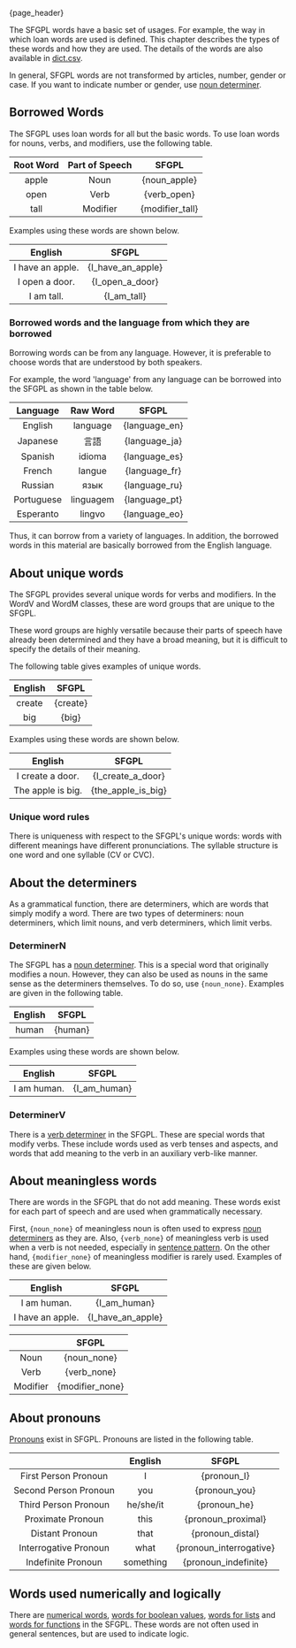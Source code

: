 {page_header}

The SFGPL words have a basic set of usages.
For example, the way in which loan words are used is defined.
This chapter describes the types of these words and how they are used.
The details of the words are also available in [dict.csv](../../dict.csv).

In general, SFGPL words are not transformed by articles, number, gender or case.
If you want to indicate number or gender, use [noun determiner]({docs_DeterminerN}).

## Borrowed Words

The SFGPL uses loan words for all but the basic words.
To use loan words for nouns, verbs, and modifiers, use the following table.

|Root Word|Part of Speech|SFGPL|
|:-:|:-:|:-:|
|apple|Noun|{noun_apple}|
|open|Verb|{verb_open}|
|tall|Modifier|{modifier_tall}|

Examples using these words are shown below.

|English|SFGPL|
|:-:|:-:|
|I have an apple.|{I_have_an_apple}|
|I open a door.|{I_open_a_door}|
|I am tall.|{I_am_tall}|

### Borrowed words and the language from which they are borrowed

Borrowing words can be from any language.
However, it is preferable to choose words that are understood by both speakers.

For example, the word 'language' from any language can be borrowed into the SFGPL as shown in the table below.

|Language|Raw Word|SFGPL|
|:-:|:-:|:-:|
|English|language|{language_en}|
|Japanese|言語|{language_ja}|
|Spanish|idioma|{language_es}|
|French|langue|{language_fr}|
|Russian|язык|{language_ru}|
|Portuguese|linguagem|{language_pt}|
|Esperanto|lingvo|{language_eo}|

Thus, it can borrow from a variety of languages.
In addition, the borrowed words in this material are basically borrowed from the English language.

## About unique words

The SFGPL provides several unique words for verbs and modifiers.
In the WordV and WordM classes, these are word groups that are unique to the SFGPL.

These word groups are highly versatile because their parts of speech have already been determined and they have a broad meaning, but it is difficult to specify the details of their meaning.

The following table gives examples of unique words.

|English|SFGPL|
|:-:|:-:|
|create|{create}|
|big|{big}|

Examples using these words are shown below.

|English|SFGPL|
|:-:|:-:|
|I create a door.|{I_create_a_door}|
|The apple is big.|{the_apple_is_big}|

### Unique word rules

There is uniqueness with respect to the SFGPL's unique words: words with different meanings have different pronunciations.
The syllable structure is one word and one syllable (CV or CVC).

## About the determiners

As a grammatical function, there are determiners, which are words that simply modify a word.
There are two types of determiners: noun determiners, which limit nouns, and verb determiners, which limit verbs.

### DeterminerN

The SFGPL has a [noun determiner]({docs_DeterminerN}).
This is a special word that originally modifies a noun.
However, they can also be used as nouns in the same sense as the determiners themselves.
To do so, use ```{noun_none}```.
Examples are given in the following table.

|English|SFGPL|
|:-:|:-:|
|human|{human}|

Examples using these words are shown below.

|English|SFGPL|
|:-:|:-:|
|I am human.|{I_am_human}|

### DeterminerV

There is a [verb determiner]({docs_DeterminerV}) in the SFGPL.
These are special words that modify verbs.
These include words used as verb tenses and aspects, and words that add meaning to the verb in an auxiliary verb-like manner.

## About meaningless words

There are words in the SFGPL that do not add meaning.
These words exist for each part of speech and are used when grammatically necessary.

First, ```{noun_none}``` of meaningless noun is often used to express [noun determiners]({docs_DeterminerN}) as they are.
Also, ```{verb_none}``` of meaningless verb is used when a verb is not needed, especially in [sentence pattern]({docs_sentence_pattern}).
On the other hand, ```{modifier_none}``` of meaningless modifier is rarely used.
Examples of these are given below.

|English|SFGPL|
|:-:|:-:|
|I am human.|{I_am_human}|
|I have an apple.|{I_have_an_apple}|

||SFGPL|
|:-:|:-:|
|Noun|{noun_none}|
|Verb|{verb_none}|
|Modifier|{modifier_none}|

## About pronouns

[Pronouns]({docs_pronoun}) exist in SFGPL.
Pronouns are listed in the following table.

||English|SFGPL|
|:-:|:-:|:-:|
|First Person Pronoun|I|{pronoun_I}|
|Second Person Pronoun|you|{pronoun_you}|
|Third Person Pronoun|he/she/it|{pronoun_he}|
|Proximate Pronoun|this|{pronoun_proximal}|
|Distant Pronoun|that|{pronoun_distal}|
|Interrogative Pronoun|what|{pronoun_interrogative}|
|Indefinite Pronoun|something|{pronoun_indefinite}|

## Words used numerically and logically

There are [numerical words]({docs_Number}), [words for boolean values]({docs_Bool}), [words for lists]({docs_LangList}) and [words for functions]({docs_LangFunc}) in the SFGPL.
These words are not often used in general sentences, but are used to indicate logic.
